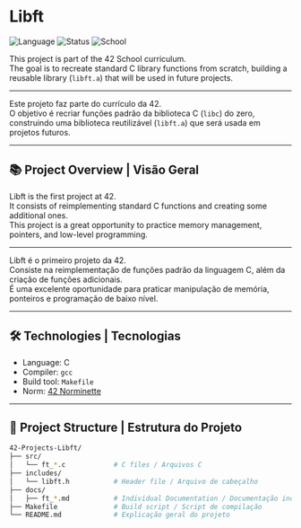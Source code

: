 # Libft

![Language](https://img.shields.io/badge/language-C-blue)
![Status](https://img.shields.io/badge/status-in%20progress-yellow)
![School](https://img.shields.io/badge/42-SP-963D97)

This project is part of the 42 School curriculum.  
The goal is to recreate standard C library functions from scratch, building a reusable library (`libft.a`) that will be used in future projects.

---

Este projeto faz parte do currículo da 42.  
O objetivo é recriar funções padrão da biblioteca C (`libc`) do zero, construindo uma biblioteca reutilizável (`libft.a`) que será usada em projetos futuros.

---

## 📚 Project Overview | Visão Geral

Libft is the first project at 42.  
It consists of reimplementing standard C functions and creating some additional ones.  
This project is a great opportunity to practice memory management, pointers, and low-level programming.

---

Libft é o primeiro projeto da 42.  
Consiste na reimplementação de funções padrão da linguagem C, além da criação de funções adicionais.  
É uma excelente oportunidade para praticar manipulação de memória, ponteiros e programação de baixo nível.

---

## 🛠️ Technologies | Tecnologias

- Language: C  
- Compiler: `gcc`  
- Build tool: `Makefile`  
- Norm: [42 Norminette](https://github.com/42School/norminette)

---

## 📁 Project Structure | Estrutura do Projeto

```bash
42-Projects-Libft/
├── src/                  
│   └── ft_*.c            # C files / Arquivos C
├── includes/
│   └── libft.h           # Header file / Arquivo de cabeçalho
├── docs/                 
│   ├── ft_*.md           # Individual Documentation / Documentação individual
├── Makefile              # Build script / Script de compilação
└── README.md             # Explicação geral do projeto


